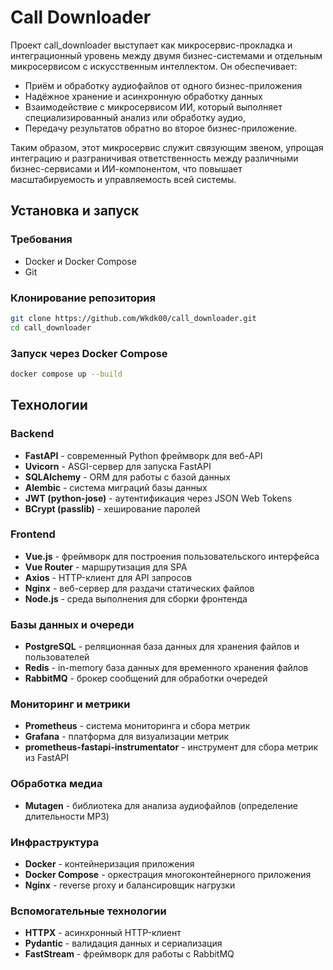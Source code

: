 # Call Downloader
Проект call_downloader выступает как микросервис-прокладка и интеграционный уровень между двумя бизнес-системами и отдельным микросервисом с искусственным интеллектом. Он обеспечивает:
- Приём и обработку аудиофайлов от одного бизнес-приложения
- Надёжное хранение и асинхронную обработку данных
- Взаимодействие с микросервисом ИИ, который выполняет специализированный анализ или обработку аудио,
- Передачу результатов обратно во второе бизнес-приложение.

Таким образом, этот микросервис служит связующим звеном, упрощая интеграцию и разграничивая ответственность между различными бизнес-сервисами и ИИ-компонентом, что повышает масштабируемость и управляемость всей системы.

## Установка и запуск

### Требования

- Docker и Docker Compose
- Git

### Клонирование репозитория
```bash
git clone https://github.com/Wkdk00/call_downloader.git
cd call_downloader
```

### Запуск через Docker Compose
```bash
docker compose up --build
```

## Технологии

### Backend
- **FastAPI** - современный Python фреймворк для веб-API
- **Uvicorn** - ASGI-сервер для запуска FastAPI
- **SQLAlchemy** - ORM для работы с базой данных
- **Alembic** - система миграций базы данных
- **JWT (python-jose)** - аутентификация через JSON Web Tokens
- **BCrypt (passlib)** - хеширование паролей
  
### Frontend
- **Vue.js** - фреймворк для построения пользовательского интерфейса
- **Vue Router** - маршрутизация для SPA
- **Axios** - HTTP-клиент для API запросов
- **Nginx** - веб-сервер для раздачи статических файлов
- **Node.js** - среда выполнения для сборки фронтенда

### Базы данных и очереди
- **PostgreSQL** - реляционная база данных для хранения файлов и пользователей
- **Redis** - in-memory база данных для временного хранения файлов
- **RabbitMQ** - брокер сообщений для обработки очередей

### Мониторинг и метрики
- **Prometheus** - система мониторинга и сбора метрик
- **Grafana** - платформа для визуализации метрик
- **prometheus-fastapi-instrumentator** - инструмент для сбора метрик из FastAPI

### Обработка медиа
- **Mutagen** - библиотека для анализа аудиофайлов (определение длительности MP3)

### Инфраструктура
- **Docker** - контейнеризация приложения
- **Docker Compose** - оркестрация многоконтейнерного приложения
- **Nginx** - reverse proxy и балансировщик нагрузки

### Вспомогательные технологии
- **HTTPX** - асинхронный HTTP-клиент
- **Pydantic** - валидация данных и сериализация
- **FastStream** - фреймворк для работы с RabbitMQ
